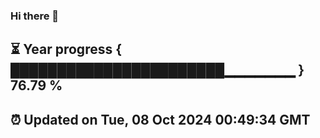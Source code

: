 ### Hi there 👋
⏳ Year progress { ███████████████████████▁▁▁▁▁▁▁ } 76.79 %
---
⏰ Updated on Tue, 08 Oct 2024 00:49:34 GMT
---
